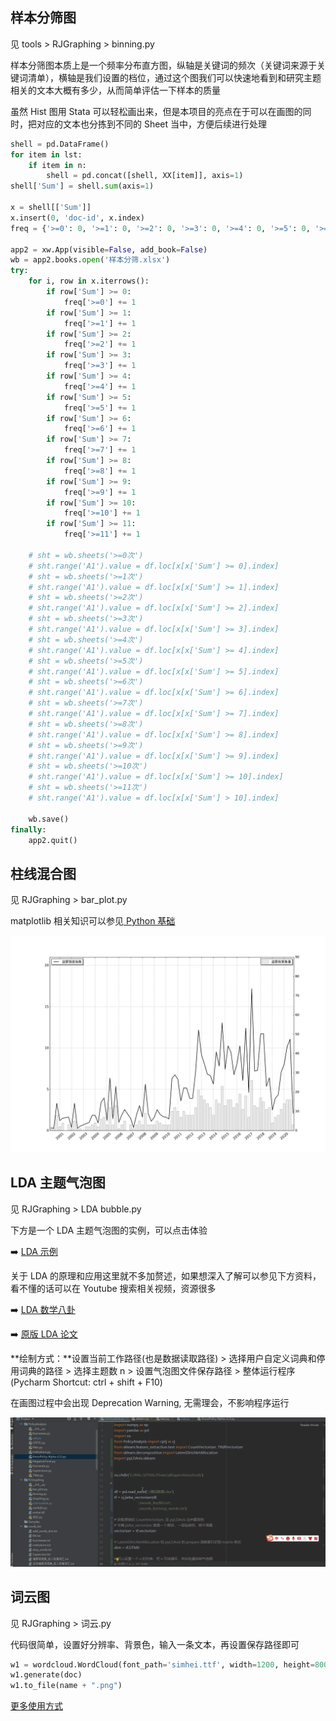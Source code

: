 
## 样本分筛图

见 tools > RJGraphing > binning.py

样本分筛图本质上是一个频率分布直方图，纵轴是关键词的频次（关键词来源于关键词清单），横轴是我们设置的档位，通过这个图我们可以快速地看到和研究主题相关的文本大概有多少，从而简单评估一下样本的质量

虽然 Hist 图用 Stata 可以轻松画出来，但是本项目的亮点在于可以在画图的同时，把对应的文本也分拣到不同的 Sheet 当中，方便后续进行处理

```python
shell = pd.DataFrame()
for item in lst:
    if item in n:
        shell = pd.concat([shell, XX[item]], axis=1)
shell['Sum'] = shell.sum(axis=1)

x = shell[['Sum']]
x.insert(0, 'doc-id', x.index)
freq = {'>=0': 0, '>=1': 0, '>=2': 0, '>=3': 0, '>=4': 0, '>=5': 0, '>=6': 0, '>=7': 0, '>=8': 0, '>=9': 0, '>=10': 0, '>=11': 0}

app2 = xw.App(visible=False, add_book=False)
wb = app2.books.open('样本分筛.xlsx')
try:
    for i, row in x.iterrows():
        if row['Sum'] >= 0:
            freq['>=0'] += 1
        if row['Sum'] >= 1:
            freq['>=1'] += 1
        if row['Sum'] >= 2:
            freq['>=2'] += 1
        if row['Sum'] >= 3:
            freq['>=3'] += 1
        if row['Sum'] >= 4:
            freq['>=4'] += 1
        if row['Sum'] >= 5:
            freq['>=5'] += 1
        if row['Sum'] >= 6:
            freq['>=6'] += 1
        if row['Sum'] >= 7:
            freq['>=7'] += 1
        if row['Sum'] >= 8:
            freq['>=8'] += 1
        if row['Sum'] >= 9:
            freq['>=9'] += 1
        if row['Sum'] >= 10:
            freq['>=10'] += 1
        if row['Sum'] >= 11:
            freq['>=11'] += 1

    # sht = wb.sheets('>=0次')
    # sht.range('A1').value = df.loc[x[x['Sum'] >= 0].index]
    # sht = wb.sheets('>=1次')
    # sht.range('A1').value = df.loc[x[x['Sum'] >= 1].index]
    # sht = wb.sheets('>=2次')
    # sht.range('A1').value = df.loc[x[x['Sum'] >= 2].index]
    # sht = wb.sheets('>=3次')
    # sht.range('A1').value = df.loc[x[x['Sum'] >= 3].index]
    # sht = wb.sheets('>=4次')
    # sht.range('A1').value = df.loc[x[x['Sum'] >= 4].index]
    # sht = wb.sheets('>=5次')
    # sht.range('A1').value = df.loc[x[x['Sum'] >= 5].index]
    # sht = wb.sheets('>=6次')
    # sht.range('A1').value = df.loc[x[x['Sum'] >= 6].index]
    # sht = wb.sheets('>=7次')
    # sht.range('A1').value = df.loc[x[x['Sum'] >= 7].index]
    # sht = wb.sheets('>=8次')
    # sht.range('A1').value = df.loc[x[x['Sum'] >= 8].index]
    # sht = wb.sheets('>=9次')
    # sht.range('A1').value = df.loc[x[x['Sum'] >= 9].index]
    # sht = wb.sheets('>=10次')
    # sht.range('A1').value = df.loc[x[x['Sum'] >= 10].index]
    # sht = wb.sheets('>=11次')
    # sht.range('A1').value = df.loc[x[x['Sum'] > 10].index]

    wb.save()
finally:
    app2.quit()
```



## 柱线混合图

见 RJGraphing > bar_plot.py

matplotlib 相关知识可以参见[ Python 基础](Python?id=matplolib-绘图)

![柱线图示例](柱线图示例.png)




## LDA 主题气泡图

见 RJGraphing > LDA bubble.py

下方是一个 LDA 主题气泡图的实例，可以点击体验

➡️ [LDA 示例](LDA示例.html)


关于 LDA 的原理和应用这里就不多加赘述，如果想深入了解可以参见下方资料，看不懂的话可以在 Youtube 搜索相关视频，资源很多

➡️ [LDA 数学八卦](LDAsxbg.md)

➡️ [原版 LDA 论文](LDApdf.md)


**绘制方式：**设置当前工作路径(也是数据读取路径) > 选择用户自定义词典和停用词典的路径 > 选择主题数 n > 设置气泡图文件保存路径 > 整体运行程序 (Pycharm Shortcut: ctrl + shift + F10)

在画图过程中会出现 Deprecation Warning, 无需理会，不影响程序运行

![Alt Text](LDA示例.gif)





## 词云图

见 RJGraphing > 词云.py

代码很简单，设置好分辨率、背景色，输入一条文本，再设置保存路径即可

```python
w1 = wordcloud.WordCloud(font_path='simhei.ttf', width=1200, height=800, background_color='white')
w1.generate(doc)
w1.to_file(name + ".png")
```

[更多使用方式](https://blog.csdn.net/fontthrone/article/details/72775865)
